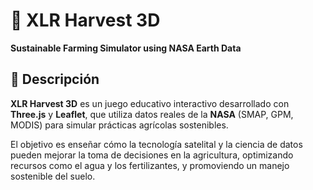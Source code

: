 # 🌾 XLR Harvest 3D  
**Sustainable Farming Simulator using NASA Earth Data**

## 📖 Descripción

**XLR Harvest 3D** es un juego educativo interactivo desarrollado con **Three.js** y **Leaflet**, que utiliza datos reales de la **NASA** (SMAP, GPM, MODIS) para simular prácticas agrícolas sostenibles.

El objetivo es enseñar cómo la tecnología satelital y la ciencia de datos pueden mejorar la toma de decisiones en la agricultura, optimizando recursos como el agua y los fertilizantes, y promoviendo un manejo sostenible del suelo.
